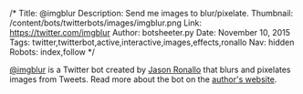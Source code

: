 /*
Title: @imgblur
Description: Send me images to blur/pixelate.
Thumbnail: /content/bots/twitterbots/images/imgblur.png
Link: https://twitter.com/imgblur
Author: botsheeter.py
Date: November 10, 2015
Tags: twitter,twitterbot,active,interactive,images,effects,ronallo
Nav: hidden
Robots: index,follow
*/

[@imgblur](https://twitter.com/imgblur) is a Twitter bot created by [Jason Ronallo](https://twitter.com/ronallo) that blurs and pixelates images from Tweets. Read more about the bot on the [author's website](http://ronallo.com/bots/imgblur/).

